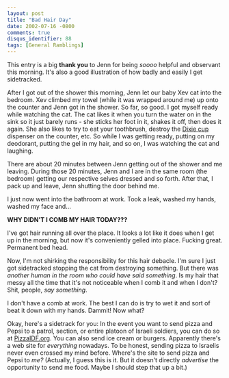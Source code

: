 ```yaml
---
layout: post
title: "Bad Hair Day"
date: 2002-07-16 -0800
comments: true
disqus_identifier: 88
tags: [General Ramblings]
---
```

This entry is a big **thank you** to Jenn for being *soooo* helpful and
observant this morning. It's also a good illustration of how badly and
easily I get sidetracked.
 
 After I got out of the shower this morning, Jenn let our baby Xev cat
into the bedroom. Xev climbed my towel (while it was wrapped around me)
up onto the counter and Jenn got in the shower. So far, so good. I got
myself ready while watching the cat. The cat likes it when you turn the
water on in the sink so it just barely runs - she sticks her foot in it,
shakes it off, then does it again. She also likes to try to eat your
toothbrush, destroy the [Dixie
cup](http://www.gp.com/consumerproducts/dixie.html) dispenser on the
counter, etc. So while I was getting ready, putting on my deodorant,
putting the gel in my hair, and so on, I was watching the cat and
laughing.
 
 There are about 20 minutes between Jenn getting out of the shower and
me leaving. During those 20 minutes, Jenn and I are in the same room
(the bedroom) getting our respective selves dressed and so forth. After
that, I pack up and leave, Jenn shutting the door behind me.
 
 I just now went into the bathroom at work. Took a leak, washed my
hands, washed my face and...
 
 **WHY DIDN'T I COMB MY HAIR TODAY???**
 
 I've got hair running all over the place. It looks a lot like it does
when I get up in the morning, but now it's conveniently gelled into
place. Fucking great. Permanent bed head.
 
 Now, I'm not shirking the responsibility for this hair debacle. I'm
sure I just got sidetracked stopping the cat from destroying something.
But there was *another human in the room who could have said something*.
Is my hair that messy all the time that it's not noticeable when I comb
it and when I don't? Shit, people, *say something*.
 
 I don't have a comb at work. The best I can do is try to wet it and
sort of beat it down with my hands. Dammit! Now what?
 
 Okay, here's a sidetrack for you: In the event you want to send pizza
and Pepsi to a patrol, section, or entire platoon of Israeli soldiers,
you can do so at [PizzaIDF.org](http://www.pizzaidf.org/). You can also
send ice cream or burgers. Apparently there's a web site for
*everything* nowadays. To be honest, sending pizza to Israelis never
even crossed my mind before. Where's the site to send pizza and Pepsi to
*me?* (Actually, I guess this is it. But it doesn't directly *advertise*
the opportunity to send me food. Maybe I should step that up a bit.)
